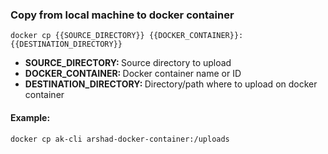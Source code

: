 ### Copy from local machine to docker container

`docker cp {{SOURCE_DIRECTORY}} {{DOCKER_CONTAINER}}:{{DESTINATION_DIRECTORY}}`

- <b>SOURCE_DIRECTORY: </b> Source directory to upload
- <b>DOCKER_CONTAINER: </b>Docker container name or ID
- <b>DESTINATION_DIRECTORY: </b>Directory/path where to upload on docker container

#### Example:

`docker cp ak-cli arshad-docker-container:/uploads`
